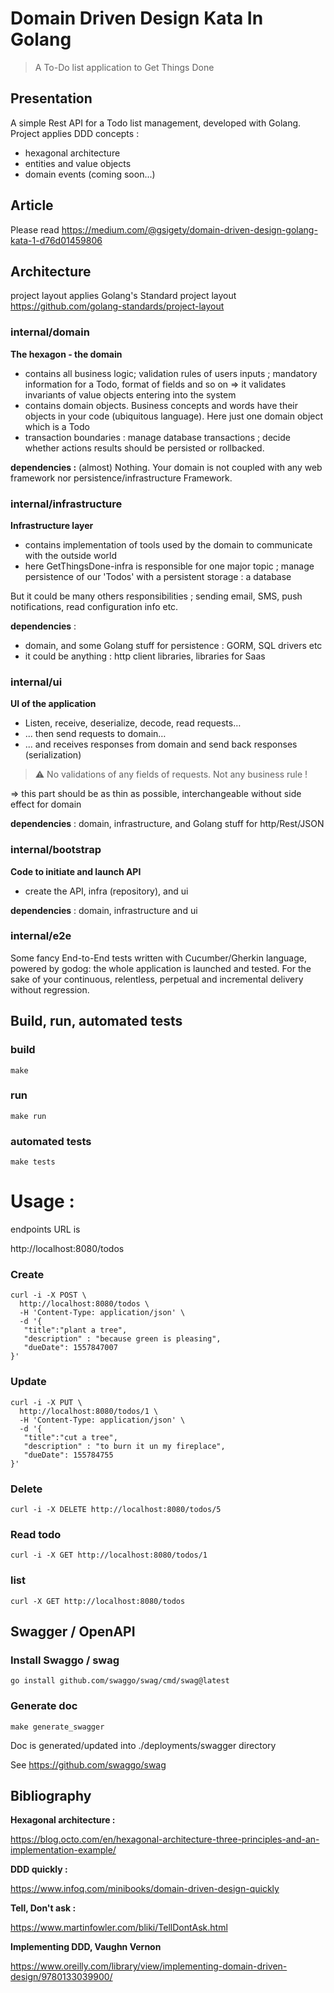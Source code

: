 # Domain Driven Design Kata In Golang
> A To-Do list application to Get Things Done

## Presentation     
A simple Rest API for a Todo list management, developed with Golang.
Project applies DDD concepts :
- hexagonal architecture
- entities and value objects
- domain events (coming soon...)

## Article

Please read https://medium.com/@gsigety/domain-driven-design-golang-kata-1-d76d01459806

## Architecture

project layout applies Golang's Standard project layout
https://github.com/golang-standards/project-layout

### internal/domain

**The hexagon - the domain**
- contains all business logic; validation rules of users inputs ; mandatory information for a Todo, format of fields and so on => it validates invariants of value objects entering into the system
- contains domain objects. Business concepts and words have their objects in your code (ubiquitous language). Here just one domain object which is a Todo
- transaction boundaries : manage database transactions ; decide whether actions results should be persisted or rollbacked.

**dependencies :** (almost) Nothing. Your domain is not coupled with any web framework nor persistence/infrastructure Framework.

### internal/infrastructure

**Infrastructure layer**
- contains implementation of tools used by the domain to communicate with the outside world
- here GetThingsDone-infra is responsible for one major topic ; manage persistence of our 'Todos' with a persistent storage : a database

But it could be many others responsibilities ; sending email, SMS, push notifications, read configuration info etc.

**dependencies** : 
- domain, and some Golang stuff for persistence : GORM, SQL drivers etc
- it could be anything : http client libraries, libraries for Saas

### internal/ui  

**UI of the application**

- Listen, receive, deserialize, decode, read requests…
- ... then send requests to domain…
- ... and receives responses from domain and send back responses (serialization)

> :warning: No validations of any fields of requests. Not any business rule !

=> this part should be as thin as possible, interchangeable without side effect for domain

**dependencies** : domain, infrastructure, and Golang stuff for http/Rest/JSON

### internal/bootstrap

**Code to initiate and launch API**
- create the API, infra (repository), and ui

**dependencies** : domain, infrastructure and ui

### internal/e2e

Some fancy End-to-End tests written with Cucumber/Gherkin language, powered by godog:
the whole application is launched and tested.
For the sake of your continuous, relentless, perpetual and incremental delivery without regression.

## Build, run, automated tests

### build

```shell script
make
```

### run
```shell script
make run
```

### automated tests
```shell script
make tests
```
# Usage :

endpoints URL is

http://localhost:8080/todos

### Create 
```shell script
curl -i -X POST \
  http://localhost:8080/todos \
  -H 'Content-Type: application/json' \
  -d '{
   "title":"plant a tree",
   "description" : "because green is pleasing",
   "dueDate": 1557847007
}'
```
### Update 
```shell script
curl -i -X PUT \
  http://localhost:8080/todos/1 \
  -H 'Content-Type: application/json' \
  -d '{
   "title":"cut a tree",
   "description" : "to burn it un my fireplace",
   "dueDate": 155784755
}'
```
### Delete
```shell script
curl -i -X DELETE http://localhost:8080/todos/5
```
### Read todo
```shell script
curl -i -X GET http://localhost:8080/todos/1
```
### list
```shell script
curl -X GET http://localhost:8080/todos
```

## Swagger / OpenAPI
### Install Swaggo / swag
```
go install github.com/swaggo/swag/cmd/swag@latest
```
### Generate doc 
```
make generate_swagger
```

Doc is generated/updated into ./deployments/swagger directory

See https://github.com/swaggo/swag

## Bibliography

**Hexagonal architecture :**

https://blog.octo.com/en/hexagonal-architecture-three-principles-and-an-implementation-example/

**DDD quickly :**

https://www.infoq.com/minibooks/domain-driven-design-quickly

**Tell, Don't ask :**

https://www.martinfowler.com/bliki/TellDontAsk.html

**Implementing DDD, Vaughn Vernon**

https://www.oreilly.com/library/view/implementing-domain-driven-design/9780133039900/



